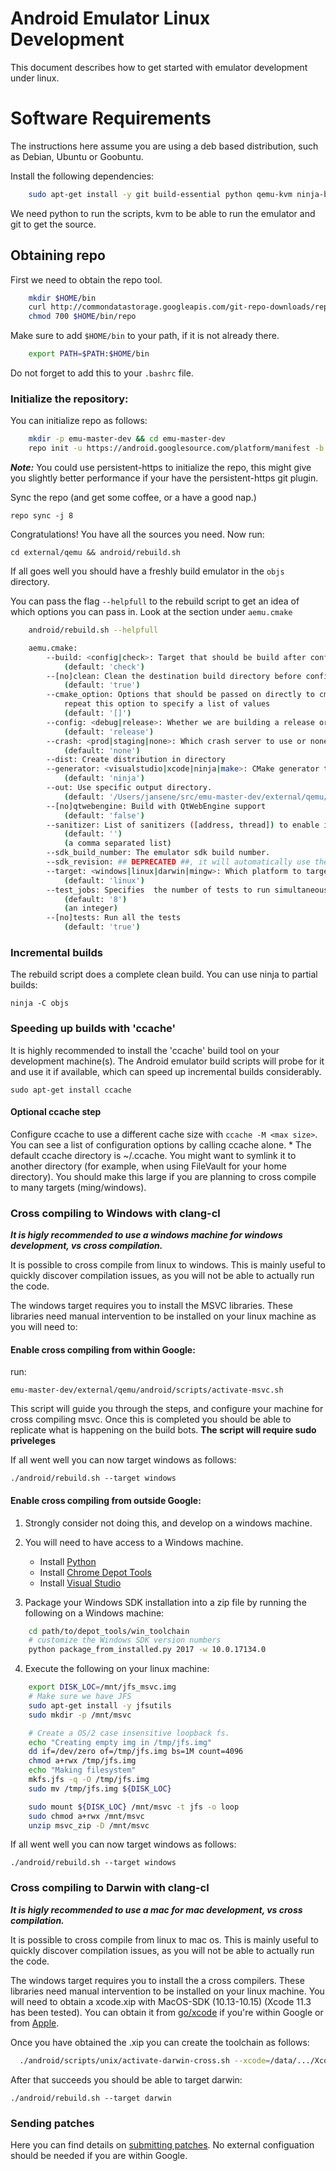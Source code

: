 Android Emulator Linux Development
=====================================

This document describes how to get started with emulator development under linux.

# Software Requirements

The instructions here assume you are using a deb based distribution, such as Debian, Ubuntu or Goobuntu.

Install the following dependencies:
```sh
    sudo apt-get install -y git build-essential python qemu-kvm ninja-build python-pip ccache
```
We need python to run the scripts, kvm to be able to run the emulator and git to get the source.

## Obtaining repo

First we need to obtain the repo tool.
```sh
    mkdir $HOME/bin
    curl http://commondatastorage.googleapis.com/git-repo-downloads/repo > $HOME/bin/repo
    chmod 700 $HOME/bin/repo
```
Make sure to add `$HOME/bin` to your path, if it is not already there.

```sh
    export PATH=$PATH:$HOME/bin
```

Do not forget to add this to your `.bashrc` file.


 ### Initialize the repository:

You can initialize repo as follows:

```sh
    mkdir -p emu-master-dev && cd emu-master-dev
    repo init -u https://android.googlesource.com/platform/manifest -b emu-master-dev
```

***Note:*** You could use persistent-https to initialize the repo, this might give you slightly better performance if your have the persistent-https git plugin.

Sync the repo (and get some coffee, or a have a good nap.)

    repo sync -j 8

Congratulations! You have all the sources you need. Now run:

    cd external/qemu && android/rebuild.sh

If all goes well you should have a freshly build emulator in the `objs` directory.

You can pass the flag `--helpfull` to the rebuild script to get an idea of which options you can pass in. Look at the section under `aemu.cmake`
```sh
    android/rebuild.sh --helpfull

    aemu.cmake:
        --build: <config|check>: Target that should be build after configuration. The config target will only configure the build, no symbol processing or testing will take place.
            (default: 'check')
        --[no]clean: Clean the destination build directory before configuring. Setting this to false will attempt an incremental build. Note that this can introduce cmake caching issues.
            (default: 'true')
        --cmake_option: Options that should be passed on directly to cmake. These will be passed on directly to the underlying cmake project. For example: --cmake_option QEMU_UPSTREAM=FALSE;
            repeat this option to specify a list of values
            (default: '[]')
        --config: <debug|release>: Whether we are building a release or debug configuration.
            (default: 'release')
        --crash: <prod|staging|none>: Which crash server to use or none if you do not want crash uploads.enabling this will result in symbol processing and uploading during install.
            (default: 'none')
        --dist: Create distribution in directory
        --generator: <visualstudio|xcode|ninja|make>: CMake generator to use.
            (default: 'ninja')
        --out: Use specific output directory.
            (default: '/Users/jansene/src/emu-master-dev/external/qemu/objs')
        --[no]qtwebengine: Build with QtWebEngine support
            (default: 'false')
        --sanitizer: List of sanitizers ([address, thread]) to enable in the built binaries.
            (default: '')
            (a comma separated list)
        --sdk_build_number: The emulator sdk build number.
        --sdk_revision: ## DEPRECATED ##, it will automatically use the one defined in source.properties
        --target: <windows|linux|darwin|mingw>: Which platform to target. This will attempt to cross compile if the target does not match the current platform (linux)
            (default: 'linux')
        --test_jobs: Specifies  the number of tests to run simultaneously
            (default: '8')
            (an integer)
        --[no]tests: Run all the tests
            (default: 'true')
```
### Incremental builds

The rebuild script does a complete clean build. You can use ninja to partial builds:

    ninja -C objs

### Speeding up builds with 'ccache'

It is highly recommended to install the 'ccache' build tool on your development
machine(s). The Android emulator build scripts will probe for it and use it
if available, which can speed up incremental builds considerably.

    sudo apt-get install ccache

#### Optional ccache step

Configure ccache to use a different cache size with `ccache -M <max size>`. You can see a list of configuration options by calling ccache alone. * The default ccache directory is ~/.ccache. You might want to symlink it to another directory (for example, when using FileVault for your home directory). You should make this large if you are planning to cross compile to many targets (ming/windows).

### Cross compiling to Windows with clang-cl

***It is higly recommended to use a windows machine for windows development, vs cross compilation.***

It is possible to cross compile from linux to windows. This is mainly useful to quickly discover compilation issues, as you will not be able to actually run the code.

The windows target requires you to install the MSVC libraries. These libraries need manual intervention to be installed on your linux machine as you will need to:

#### Enable cross compiling from within Google:
run:

    emu-master-dev/external/qemu/android/scripts/activate-msvc.sh

This script will guide you through the steps, and configure your machine for cross compiling msvc. Once this is completed you should be able to replicate what is happening on the build bots. **The script will require sudo priveleges**

If all went well you can now target windows as follows:

    ./android/rebuild.sh --target windows

#### Enable cross compiling from outside Google:

  1. Strongly consider not doing this, and develop on a windows machine.
  2. You will need to have access to a Windows machine.
      - Install [Python](https://www.python.org/downloads/windows/)
      - Install [Chrome Depot Tools](https://dev.chromium.org/developers/how-tos/depottools)
      - Install [Visual Studio](https://visualstudio.microsoft.com/)

  3. Package your Windows SDK installation into a zip file by running the following on a Windows machine:

```sh
    cd path/to/depot_tools/win_toolchain
    # customize the Windows SDK version numbers
    python package_from_installed.py 2017 -w 10.0.17134.0
```

  4. Execute the following on your linux machine:

```sh
    export DISK_LOC=/mnt/jfs_msvc.img
    # Make sure we have JFS
    sudo apt-get install -y jfsutils
    sudo mkdir -p /mnt/msvc

    # Create a OS/2 case insensitive loopback fs.
    echo "Creating empty img in /tmp/jfs.img"
    dd if=/dev/zero of=/tmp/jfs.img bs=1M count=4096
    chmod a+rwx /tmp/jfs.img
    echo "Making filesystem"
    mkfs.jfs -q -O /tmp/jfs.img
    sudo mv /tmp/jfs.img ${DISK_LOC}

    sudo mount ${DISK_LOC} /mnt/msvc -t jfs -o loop
    sudo chmod a+rwx /mnt/msvc
    unzip msvc_zip -D /mnt/msvc
```

If all went well you can now target windows as follows:

    ./android/rebuild.sh --target windows

### Cross compiling to Darwin with clang-cl

***It is higly recommended to use a mac for mac development, vs cross compilation.***

It is possible to cross compile from linux to mac os. This is mainly useful to quickly discover compilation issues, as you will not be able to actually run the code.

The windows target requires you to install the a cross compilers. These libraries need manual intervention to be installed on your linux machine. You will need to
obtain a xcode.xip with MacOS-SDK (10.13-10.15) (Xcode 11.3 has been tested). You can obtain it from [go/xcode](http://go/xcode) if you're within Google or from
[Apple](https://developer.apple.com/download/more.).

Once you have obtained the .xip you can create the toolchain as follows:

```sh
  ./android/scripts/unix/activate-darwin-cross.sh --xcode=/data/.../Xcode_11.3.xip
```

After that succeeds you should be able to target darwin:

    ./android/rebuild.sh --target darwin


### Sending patches

Here you can find details on [submitting patches](
https://gerrit.googlesource.com/git-repo/+/refs/heads/master/SUBMITTING_PATCHES.md). No external configuation should be needed if you are within Google.
